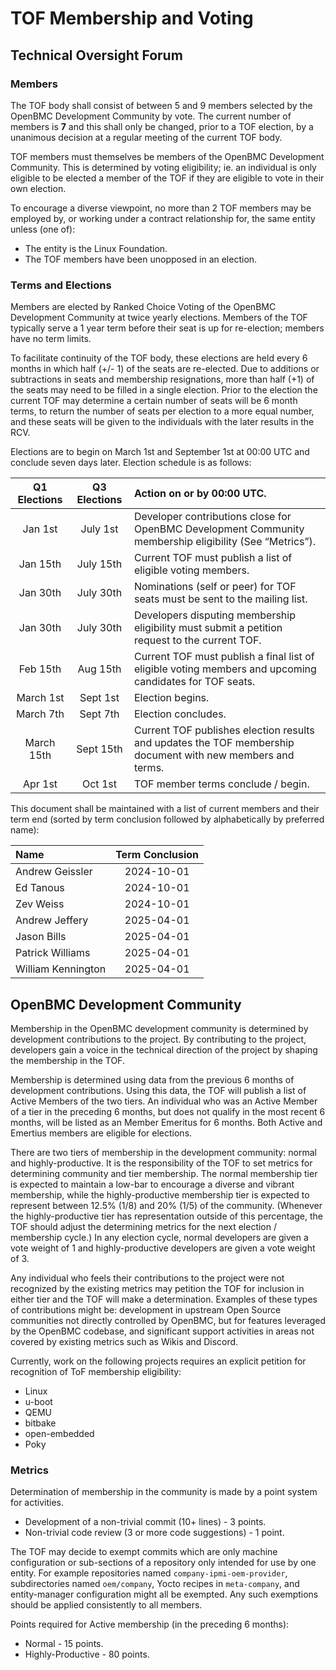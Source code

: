 # TOF Membership and Voting

## Technical Oversight Forum

### Members

The TOF body shall consist of between 5 and 9 members selected by the OpenBMC
Development Community by vote. The current number of members is **7** and this
shall only be changed, prior to a TOF election, by a unanimous decision at a
regular meeting of the current TOF body.

TOF members must themselves be members of the OpenBMC Development Community.
This is determined by voting eligibility; ie. an individual is only eligible to
be elected a member of the TOF if they are eligible to vote in their own
election.

To encourage a diverse viewpoint, no more than 2 TOF members may be employed by,
or working under a contract relationship for, the same entity unless (one of):

- The entity is the Linux Foundation.
- The TOF members have been unopposed in an election.

### Terms and Elections

Members are elected by Ranked Choice Voting of the OpenBMC Development Community
at twice yearly elections. Members of the TOF typically serve a 1 year term
before their seat is up for re-election; members have no term limits.

To facilitate continuity of the TOF body, these elections are held every 6
months in which half (+/- 1) of the seats are re-elected. Due to additions or
subtractions in seats and membership resignations, more than half (+1) of the
seats may need to be filled in a single election. Prior to the election the
current TOF may determine a certain number of seats will be 6 month terms, to
return the number of seats per election to a more equal number, and these seats
will be given to the individuals with the later results in the RCV.

Elections are to begin on March 1st and September 1st at 00:00 UTC and conclude
seven days later. Election schedule is as follows:

| Q1 Elections | Q3 Elections | Action on or by 00:00 UTC.                                                                                 |
| :----------: | :----------: | :--------------------------------------------------------------------------------------------------------- |
|   Jan 1st    |   July 1st   | Developer contributions close for OpenBMC Development Community membership eligibility (See “Metrics”).    |
|   Jan 15th   |  July 15th   | Current TOF must publish a list of eligible voting members.                                                |
|   Jan 30th   |  July 30th   | Nominations (self or peer) for TOF seats must be sent to the mailing list.                                 |
|   Jan 30th   |  July 30th   | Developers disputing membership eligibility must submit a petition request to the current TOF.             |
|   Feb 15th   |   Aug 15th   | Current TOF must publish a final list of eligible voting members and upcoming candidates for TOF seats.    |
|  March 1st   |   Sept 1st   | Election begins.                                                                                           |
|  March 7th   |   Sept 7th   | Election concludes.                                                                                        |
|  March 15th  |  Sept 15th   | Current TOF publishes election results and updates the TOF membership document with new members and terms. |
|   Apr 1st    |   Oct 1st    | TOF member terms conclude / begin.                                                                         |

This document shall be maintained with a list of current members and their term
end (sorted by term conclusion followed by alphabetically by preferred name):

| Name               | Term Conclusion |
| :----------------- | :-------------: |
| Andrew Geissler    |   2024-10-01    |
| Ed Tanous          |   2024-10-01    |
| Zev Weiss          |   2024-10-01    |
| Andrew Jeffery     |   2025-04-01    |
| Jason Bills        |   2025-04-01    |
| Patrick Williams   |   2025-04-01    |
| William Kennington |   2025-04-01    |

## OpenBMC Development Community

Membership in the OpenBMC development community is determined by development
contributions to the project. By contributing to the project, developers gain a
voice in the technical direction of the project by shaping the membership in the
TOF.

Membership is determined using data from the previous 6 months of development
contributions. Using this data, the TOF will publish a list of Active Members of
the two tiers. An individual who was an Active Member of a tier in the preceding
6 months, but does not qualify in the most recent 6 months, will be listed as an
Member Emeritus for 6 months. Both Active and Emertius members are eligible for
elections.

There are two tiers of membership in the development community: normal and
highly-productive. It is the responsibility of the TOF to set metrics for
determining community and tier membership. The normal membership tier is
expected to maintain a low-bar to encourage a diverse and vibrant membership,
while the highly-productive membership tier is expected to represent between
12.5% (1/8) and 20% (1/5) of the community. (Whenever the highly-productive tier
has representation outside of this percentage, the TOF should adjust the
determining metrics for the next election / membership cycle.) In any election
cycle, normal developers are given a vote weight of 1 and highly-productive
developers are given a vote weight of 3.

Any individual who feels their contributions to the project were not recognized
by the existing metrics may petition the TOF for inclusion in either tier and
the TOF will make a determination. Examples of these types of contributions
might be: development in upstream Open Source communities not directly
controlled by OpenBMC, but for features leveraged by the OpenBMC codebase, and
significant support activities in areas not covered by existing metrics such as
Wikis and Discord.

Currently, work on the following projects requires an explicit petition for
recognition of ToF membership eligibility:

- Linux
- u-boot
- QEMU
- bitbake
- open-embedded
- Poky

### Metrics

Determination of membership in the community is made by a point system for
activities.

- Development of a non-trivial commit (10+ lines) - 3 points.
- Non-trivial code review (3 or more code suggestions) - 1 point.

The TOF may decide to exempt commits which are only machine configuration or
sub-sections of a repository only intended for use by one entity. For example
repositories named `company-ipmi-oem-provider`, subdirectories named
`oem/company`, Yocto recipes in `meta-company`, and entity-manager configuration
might all be exempted. Any such exemptions should be applied consistently to all
members.

Points required for Active membership (in the preceding 6 months):

- Normal - 15 points.
- Highly-Productive - 80 points.

